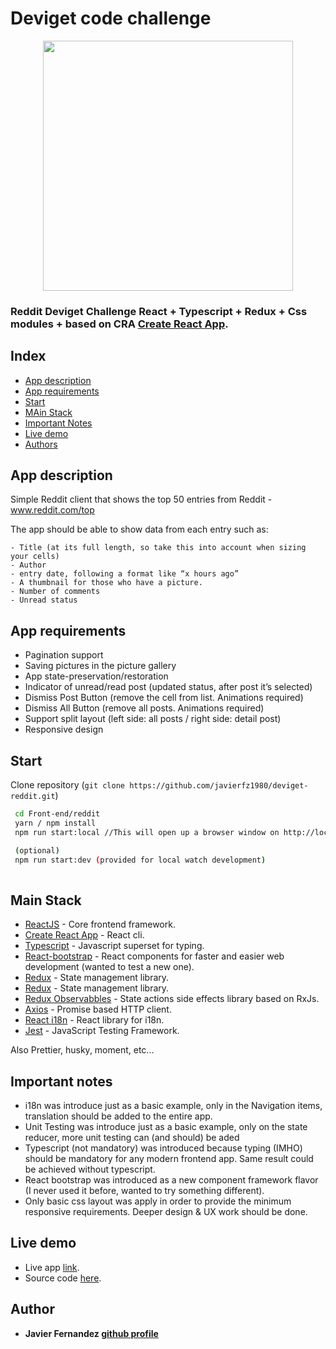 # Deviget code challenge

<p align="center">
  <img src="https://sm.ign.com/ign_es/screenshot/default/reddit-logo-full-1_75xh.png" width="400">
</p>

### Reddit Deviget Challenge React + Typescript + Redux + Css modules + based on CRA [Create React App](https://github.com/facebook/create-react-app).

## Index
- [App description](#app-description)
- [App requirements](#app-requirements)
- [Start](#start)
- [MAin Stack](#main-stack)
- [Important Notes](#important-notes)
- [Live demo](#live-demo)
- [Authors](#authors)

## App description

Simple Reddit client that shows the top 50 entries from Reddit - www.reddit.com/top

The app should be able to show data from each entry such as:

```
- Title (at its full length, so take this into account when sizing your cells)
- Author
- entry date, following a format like “x hours ago” 
- A thumbnail for those who have a picture.
- Number of comments
- Unread status
```
## App requirements

- Pagination support
- Saving pictures in the picture gallery
- App state-preservation/restoration
- Indicator of unread/read post (updated status, after post it’s selected)
- Dismiss Post Button (remove the cell from list. Animations required)
- Dismiss All Button (remove all posts. Animations required)
- Support split layout (left side: all posts / right side: detail post)
- Responsive design

## Start 

Clone repository (`git clone https://github.com/javierfz1980/deviget-reddit.git`)
 
```bash
 cd Front-end/reddit
 yarn / npm install
 npm run start:local //This will open up a browser window on http://localhost:5000

 (optional)
 npm run start:dev (provided for local watch development)
 
 ```
## Main Stack

* [ReactJS](https://reactjs.org/) - Core frontend framework.
* [Create React App](https://github.com/facebook/create-react-app) - React cli.
* [Typescript](https://www.typescriptlang.org/) - Javascript superset for typing.
* [React-bootstrap](https://react-bootstrap.github.io/) - React components for faster and easier web development (wanted to test a new one).
* [Redux](https://github.com/reduxjs/redux) - State management library.
* [Redux](https://github.com/reduxjs/redux) - State management library.
* [Redux Observabbles](https://redux-observable.js.org/) - State actions side effects library based on RxJs.
* [Axios](https://github.com/axios/axios) - Promise based HTTP client.
* [React i18n](https://react.i18next.com/) - React library for i18n.
* [Jest](https://jestjs.io/) - JavaScript Testing Framework.

Also Prettier, husky, moment, etc...

## Important notes

- i18n was introduce just as a basic example, only in the Navigation items, translation should be added to the entire app.
- Unit Testing was introduce just as a basic example, only on the state reducer, more unit testing can (and should) be aded
- Typescript (not mandatory) was introduced because typing (IMHO) should be mandatory for any modern frontend app. Same result could be achieved without typescript.
- React bootstrap was introduced as a new component framework flavor (I never used it before, wanted to try something different).
- Only basic css layout was apply in order to provide the minimum responsive requirements. Deeper design & UX work should be done.

## Live demo

- Live app [link](https://deviget-reddit.herokuapp.com/).
- Source code [here](https://github.com/javierfz1980/deviget-reddit.git). 

## Author

* **Javier Fernandez [github profile](https://github.com/javierfz1980)**
